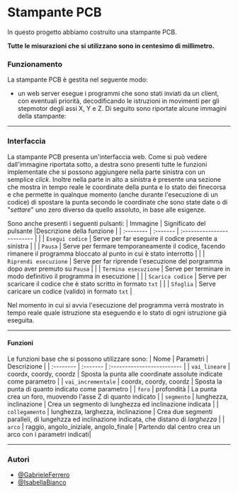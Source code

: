 
# Stampante PCB 

In questo progetto abbiamo costruito una stampante PCB.

**Tutte le misurazioni che si utilizzano sono in centesimo di millimetro.**

### Funzionamento

La stampante PCB è gestita nel seguente modo:
- un web server esegue i programmi che sono stati inviati da un client, con eventuali priorità, decodificando le istruzioni in movimenti per gli stepmotor
degli assi X, Y e Z. 
Di seguito sono riportate alcune immagini della stampante:

---

### Interfaccia
La stampante PCB presenta un'interfaccia web.
Come si può vedere dall'immagine riportata sotto, a destra sono presenti tutte le funzioni implementate che si possono aggiungere 
nella parte sinistra con un semplice *click*. Inoltre nella parte in alto a sinistra è presente una sezione che mostra in tempo reale le coordinate 
della punta e lo stato dei finecorsa e che permette 
in qualnque momento (anche durante l'esecuzione di un codice) di spostare la punta secondo le coordinate che sono state date o di 
"*settare*" uno zero diverso da quello assoluto, in base alle esigenze.


Sono anche presenti i seguenti pulsanti:
| Immagine | Significato del pulsante |Descrizione della funzione |
| :-------- | :------- | :------------------------- |
| | `Esegui codice` | Serve per far eseguire il codice presente a sinistra |
| | `Pausa` | Serve per fermare temporaneamente il codice, facendo rimanere il programma bloccato al punto in cui è stato interrotto |
| | `Riprendi esecuzione` | Serve per far riprende l'esecuzione del porgramma dopo aver premuto su `Pausa` |
| | `Termina esecuzione` | Serve per terminare in modo definitivo il programma in esecuzione |
| | `Scarica codice` | Serve per scaricare il codice che è stato scritto in formato `txt` |
| | `Sfoglia` | Serve caricare un codice (valido) in formato `txt` |

Nel momento in cui si avvia l'esecuzione del programma verrà mostrato in tempo reale quale istruzione sta eseguendo e 
lo stato di ogni istruzione già eseguita.

---

#### Funzioni
Le funzioni base che si possono utilizzare sono:
| Nome | Parametri | Descrizione |
| :-------- | :------- | :------------------------- |
| `vai_lineare` | coordx, coordy, coordz | Sposta la punta alle coordinate assolute indicate come parametro |
| `vai_incrementale` | coordx, coordy, coordz | Sposta la punta di quanto indicato come parametro |
| `foro` | profondità | La punta crea un foro, muovendo l'asse Z di quanto indicato |
| `segmento` | lunghezza, inclinazione | Crea un segmento di lunghezza ed inclinazione indicata |
| `collegamento` | lunghezza, larghezza, inclinazione | Crea due segmenti paralleli, di lungehzza ed inclinazione indicata, che distano di *larghezza* |
| `arco` | raggio, angolo_iniziale, angolo_finale | Partendo dal centro crea un arco con i parametri indicati|

---

### Autori
- [@GabrieleFerrero](https://github.com/GabrieleFerrero)
- [@IsabellaBianco](https://github.com/IsabellaBianco)



